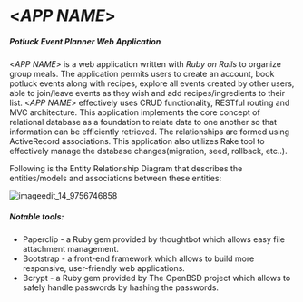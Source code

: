 # <*APP NAME*>
##### Potluck Event Planner Web Application

<*APP NAME*> is a web application written with *Ruby on Rails* to organize group meals. The application permits users to create an account, book potluck events along with recipes, explore all events created by other users, able to join/leave events as they wish and add recipes/ingredients to their list. <*APP NAME*> effectively uses CRUD functionality, RESTful routing and MVC architecture. This application implements the core concept of relational database as a foundation to relate data to one another so that information can be efficiently retrieved. The relationships are formed using ActiveRecord associations. This application also utilizes Rake tool to effectively manage the database changes(migration, seed, rollback, etc..).

Following is the Entity Relationship Diagram that describes the entities/models and associations between these entities:

![imageedit_14_9756746858](https://user-images.githubusercontent.com/24445922/39903751-c53a6c94-54a2-11e8-9194-37f5a0e467b9.png)

##### Notable tools:
* Paperclip - a Ruby gem provided by thoughtbot which allows easy file attachment management.
* Bootstrap - a front-end framework which allows to build more responsive, user-friendly web applications.
* Bcrypt - a Ruby gem provided by The OpenBSD project which allows to safely handle passwords by hashing the passwords.
